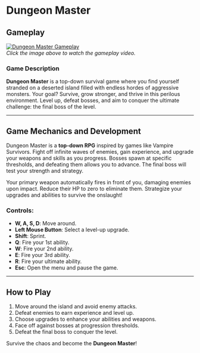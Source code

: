 # Dungeon Master

## Gameplay

[![Dungeon Master Gameplay](https://img.youtube.com/vi//0.jpg)](https://www.youtube.com/embed/)
<br> *Click the image above to watch the gameplay video.*

### Game Description
**Dungeon Master** is a top-down survival game where you find yourself stranded on a deserted island filled with endless hordes of aggressive monsters. Your goal? Survive, grow stronger, and thrive in this perilous environment. Level up, defeat bosses, and aim to conquer the ultimate challenge: the final boss of the level.

---

## Game Mechanics and Development

Dungeon Master is a **top-down RPG** inspired by games like Vampire Survivors. Fight off infinite waves of enemies, gain experience, and upgrade your weapons and skills as you progress. Bosses spawn at specific thresholds, and defeating them allows you to advance. The final boss will test your strength and strategy.

Your primary weapon automatically fires in front of you, damaging enemies upon impact. Reduce their HP to zero to eliminate them. Strategize your upgrades and abilities to survive the onslaught!

### Controls:
- **W, A, S, D**: Move around.
- **Left Mouse Button**: Select a level-up upgrade.
- **Shift**: Sprint.
- **Q**: Fire your 1st ability.
- **W**: Fire your 2nd ability.
- **E**: Fire your 3rd ability.
- **R**: Fire your ultimate ability.
- **Esc**: Open the menu and pause the game.

---

## How to Play

1. Move around the island and avoid enemy attacks.
2. Defeat enemies to earn experience and level up.
3. Choose upgrades to enhance your abilities and weapons.
4. Face off against bosses at progression thresholds.
5. Defeat the final boss to conquer the level.

Survive the chaos and become the **Dungeon Master**!
